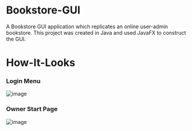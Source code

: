 # Bookstore-GUI

A Bookstore GUI application which replicates an online user-admin bookstore. This project was created in Java and used JavaFX to construct the GUI.

# How-It-Looks
### Login Menu
![image](https://user-images.githubusercontent.com/96170222/229961632-dbc07ba0-c2f5-483b-ba61-d48e0dccac18.png)
### Owner Start Page 
![image](https://user-images.githubusercontent.com/96170222/229961710-216a93fe-d9dc-400a-b4c6-d8dc6f7e1e85.png)
